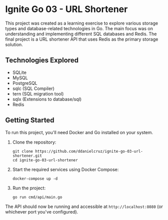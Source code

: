 # Ignite Go 03 - URL Shortener

This project was created as a learning exercise to explore various storage types and database-related technologies in Go. The main focus was on understanding and implementing different SQL databases and Redis. The final project is a URL shortener API that uses Redis as the primary storage solution.

## Technologies Explored

- SQLite
- MySQL
- PostgreSQL
- sqlc (SQL Compiler)
- tern (SQL migration tool)
- sqlx (Extensions to database/sql)
- Redis

## Getting Started

To run this project, you'll need Docker and Go installed on your system.

1. Clone the repository:

   ```
   git clone https://github.com/ddanielcruz/ignite-go-03-url-shortener.git
   cd ignite-go-03-url-shortener
   ```

2. Start the required services using Docker Compose:

   ```
   docker-compose up -d
   ```

3. Run the project:
   ```
   go run cmd/api/main.go
   ```

The API should now be running and accessible at `http://localhost:8080` (or whichever port you've configured).
